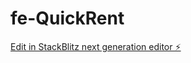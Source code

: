 # fe-QuickRent

[Edit in StackBlitz next generation editor ⚡️](https://stackblitz.com/~/github.com/bharadhwaj08/fe-QuickRent)